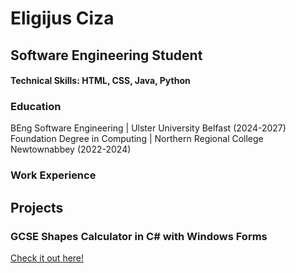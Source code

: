 # Eligijus Ciza
## Software Engineering Student

#### Technical Skills: HTML, CSS, Java, Python

### Education
BEng Software Engineering | Ulster University Belfast (2024-2027)
Foundation Degree in Computing | Northern Regional College Newtownabbey (2022-2024)

### Work Experience


## Projects
### GCSE Shapes Calculator in C# with Windows Forms
[Check it out here!](https://github.com/krimmyy/gcse-student-calculator)
